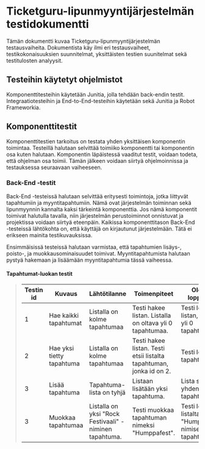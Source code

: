 # Ticketguru-lipunmyyntijärjestelmän testidokumentti
Tämän dokumentti kuvaa Ticketguru-lipunmyyntijärjestelmän testausvaiheita. 
Dokumentista käy ilmi eri testausvaiheet, testikokonaisuuksien suunnitelmat, yksittäisten testien suunitelmat sekä testitulosten analyysit.

## Testeihin käytetyt ohjelmistot
Komponenttitesteihin käytetään Junitia, jolla tehdään back-endin testit. Integraatiotesteihin ja End-to-End-testeihin käytetään sekä Junitia ja  Robot Frameworkia.

## Komponenttitestit
Komponenttitestien tarkoitus on testata yhden yksittäisen komponentin toimintaa. Testeillä halutaan selvittää toimiiko komponentti tai komponentin osa kuten halutaan. Komponentin läpäistessä vaaditut testit, voidaan todeta, että ohjelman osa toimii. Tämän jälkeen voidaan siirtyä ohjelmoinnissa ja testauksessa seuraavaan vaiheeseen.

### Back-End -testit
Back-End -testeissä halutaan selvittää eritysesti toimintoja, jotka liittyvät tapahtumiin ja myyntitapahtumiin. Nämä ovat järjestelmän toiminnan sekä lipunmyynnin kannalta kaksi tärkeintä komponenttia. Jos nämä komponentit toimivat halutulla tavalla, niin järjestelmän perustoiminnot onnistuvat ja projektissa voidaan siirtyä eteenpäin. Kaikissa komponenttitason Back-End -testeissä lähtökohta on, että käyttäjä on kirjautunut järjestelmään. Tätä ei erikseen mainita testikuvauksissa.

Ensimmäisissä testeissä halutaan varmistaa, että tapahtumien lisäys-, poisto-, ja muokkausominaisuudet toimivat. Myyntitapahtumista halutaan pystyä hakemaan ja lisäämään myyntitapahtumia tässä vaiheessa.

#### Tapahtumat-luokan testit

> Testin id | Kuvaus | Lähtötilanne | Toimenpiteet | Oletettu lopputulos 
> --------- | ------ | ------------ | ------------ | ------------------
> 1 | Hae kaikki tapahtumat | Listalla on kolme tapahtumaa | Testi hakee listan. Listalla on  oltava yli 0 tapahtumaa.| Testi löytää listan, jossa on yli 0 tapahtumaa.
> 2 | Hae yksi tietty tapahtuma | Listalla on kolme tapahtumaa | Testi hakee listan. Testi etsii listalta tapahtuman, jonka id on 2. | Testi löytää ko. tapahtuman.
> 3 | Lisää tapahtuma | Tapahtuma-lista on tyhjä | Listaan lisätään yksi tapahtuma. | Lista sisältää yhden tapahtuma.
> 3 | Muokkaa tapahtumaa | Listalla on yksi "Rock Festivaali" -niminen tapahtuma. | Testi muokkaa tapahtuman nimeksi "Humppafest". | Testi löytää listalta "Humppafest"-nimisen tapahtuman.




